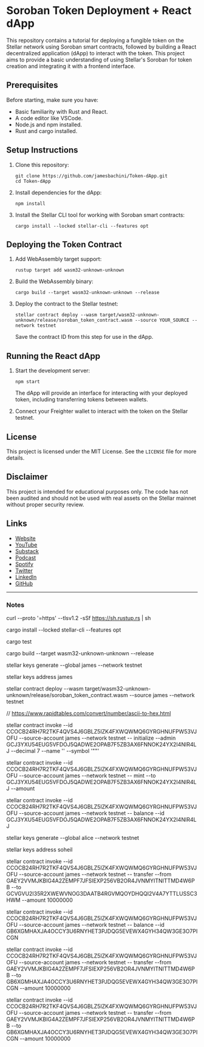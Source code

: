 # Soroban Token Deployment + React dApp

This repository contains a tutorial for deploying a fungible token on the Stellar network using Soroban smart contracts, followed by building a React decentralized application (dApp) to interact with the token. This project aims to provide a basic understanding of using Stellar's Soroban for token creation and integrating it with a frontend interface.

## Prerequisites

Before starting, make sure you have:

- Basic familiarity with Rust and React.
- A code editor like VSCode.
- Node.js and npm installed.
- Rust and cargo installed.

## Setup Instructions

1. Clone this repository:
   ```
   git clone https://github.com/jamesbachini/Token-dApp.git
   cd Token-dApp
   ```

2. Install dependencies for the dApp:
   ```
   npm install
   ```

3. Install the Stellar CLI tool for working with Soroban smart contracts:
   ```
   cargo install --locked stellar-cli --features opt
   ```

## Deploying the Token Contract

1. Add WebAssembly target support:
   ```
   rustup target add wasm32-unknown-unknown
   ```

2. Build the WebAssembly binary:
   ```
   cargo build --target wasm32-unknown-unknown --release
   ```

3. Deploy the contract to the Stellar testnet:
   ```
   stellar contract deploy --wasm target/wasm32-unknown-unknown/release/soroban_token_contract.wasm --source YOUR_SOURCE --network testnet
   ```
   Save the contract ID from this step for use in the dApp.

## Running the React dApp

1. Start the development server:
   ```
   npm start
   ```
   The dApp will provide an interface for interacting with your deployed token, including transferring tokens between wallets.

2. Connect your Freighter wallet to interact with the token on the Stellar testnet.

## License

This project is licensed under the MIT License. See the `LICENSE` file for more details.

## Disclaimer

This project is intended for educational purposes only. The code has not been audited and should not be used with real assets on the Stellar mainnet without proper security review.

## Links

- [Website](https://jamesbachini.com)
- [YouTube](https://www.youtube.com/c/JamesBachini?sub_confirmation=1)
- [Substack](https://bachini.substack.com)
- [Podcast](https://podcasters.spotify.com/pod/show/jamesbachini)
- [Spotify](https://open.spotify.com/show/2N0D9nvdxoe9rY3jxE4nOZ)
- [Twitter](https://twitter.com/james_bachini)
- [LinkedIn](https://www.linkedin.com/in/james-bachini/)
- [GitHub](https://github.com/jamesbachini)



----------------------
### Notes

curl --proto '=https' --tlsv1.2 -sSf https://sh.rustup.rs | sh


cargo install --locked stellar-cli --features opt

cargo test

cargo build --target wasm32-unknown-unknown --release

stellar keys generate --global james --network testnet

stellar keys address james

stellar contract deploy --wasm target/wasm32-unknown-unknown/release/soroban_token_contract.wasm --source james --network testnet

// https://www.rapidtables.com/convert/number/ascii-to-hex.html

stellar contract invoke --id CCOCB24RH7R2TKF4QVS4J6GBLZ5IZK4FXWQWMQ6GYRGHNUFPW53VJOFU --source-account james --network testnet -- initialize --admin GCJ3YXU54EUG5VFDOJ5QADWE2OPAB7F5ZB3AX6FNNOK24YX2I4NIR4LJ --decimal 7 --name '' --symbol '""'

stellar contract invoke --id CCOCB24RH7R2TKF4QVS4J6GBLZ5IZK4FXWQWMQ6GYRGHNUFPW53VJOFU --source-account james --network testnet -- mint --to GCJ3YXU54EUG5VFDOJ5QADWE2OPAB7F5ZB3AX6FNNOK24YX2I4NIR4LJ --amount

stellar contract invoke --id CCOCB24RH7R2TKF4QVS4J6GBLZ5IZK4FXWQWMQ6GYRGHNUFPW53VJOFU --source-account james --network testnet -- balance --id GCJ3YXU54EUG5VFDOJ5QADWE2OPAB7F5ZB3AX6FNNOK24YX2I4NIR4LJ

stellar keys generate --global alice --network testnet

stellar keys address soheil

stellar contract invoke --id CCOCB24RH7R2TKF4QVS4J6GBLZ5IZK4FXWQWMQ6GYRGHNUFPW53VJOFU --source-account james --network testnet -- transfer --from GAEY2VVMJKBIG4A2ZEMPF7JFSIEXP256VB2OR4JVNMYITNITTMD4W6PB --to GCVGVU2I35R2XWEWVNOG3DAATB4RGVMQOYDHQQI2V4A7YTTLUSSC3HWM --amount 10000000

stellar contract invoke --id CCOCB24RH7R2TKF4QVS4J6GBLZ5IZK4FXWQWMQ6GYRGHNUFPW53VJOFU --source-account james --network testnet -- balance --id GB6XGMHAXJA4OCCY3U6RNYHET3PJDQG5EVEWX4GYH34QW3GE3O7PICGN

stellar contract invoke --id CCOCB24RH7R2TKF4QVS4J6GBLZ5IZK4FXWQWMQ6GYRGHNUFPW53VJOFU --source-account james --network testnet -- transfer --from GAEY2VVMJKBIG4A2ZEMPF7JFSIEXP256VB2OR4JVNMYITNITTMD4W6PB --to GB6XGMHAXJA4OCCY3U6RNYHET3PJDQG5EVEWX4GYH34QW3GE3O7PICGN --amount 10000000












stellar contract invoke --id CCOCB24RH7R2TKF4QVS4J6GBLZ5IZK4FXWQWMQ6GYRGHNUFPW53VJOFU --source-account james --network testnet -- transfer --from GAEY2VVMJKBIG4A2ZEMPF7JFSIEXP256VB2OR4JVNMYITNITTMD4W6PB --to GB6XGMHAXJA4OCCY3U6RNYHET3PJDQG5EVEWX4GYH34QW3GE3O7PICGN --amount 10000000











